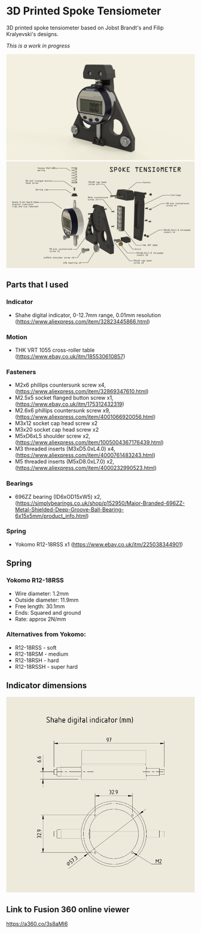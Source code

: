 # 3D Printed Spoke Tensiometer

3D printed spoke tensiometer based on Jobst Brandt's and Filip Kralyevski's designs.

*This is a work in progress*

![3D printed spoke tensiometer](./images/tensio_render_1.png)
![3D printed spoke tensiometer  annotated](./images/spoke-tensiometer-exploded.png)

## Parts that I used
### Indicator
- Shahe digital indicator, 0-12.7mm range, 0.01mm resolution (https://www.aliexpress.com/item/32823445866.html)
### Motion
- THK VRT 1055 cross-roller table (https://www.ebay.co.uk/itm/185530610857)
### Fasteners
- M2x6 phillips countersunk screw x4, (https://www.aliexpress.com/item/32869347610.html)
- M2.5x5 socket flanged button screw x1, (https://www.ebay.co.uk/itm/175312432319)
- M2.6x6 phillips countersunk screw x9, (https://www.aliexpress.com/item/4001066920056.html)
- M3x12 socket cap head screw x2
- M3x20 socket cap head screw x2
- M5xD6xL5 shoulder screw x2, (https://www.aliexpress.com/item/1005004367176439.html)
- M3 threaded inserts (M3xD5.0xL4.0) x4, (https://www.aliexpress.com/item/4000761483243.html)
- M5 threaded inserts (M5xD8.0xL7.0) x2, (https://www.aliexpress.com/item/4000232990523.html)
### Bearings
- 696ZZ bearing (ID6xOD15xW5) x2, (https://simplybearings.co.uk/shop/p152950/Major-Branded-696ZZ-Metal-Shielded-Deep-Groove-Ball-Bearing-6x15x5mm/product_info.html)
### Spring
- Yokomo R12-18RSS x1 (https://www.ebay.co.uk/itm/225038344901)

## Spring
### Yokomo R12-18RSS
- Wire diameter: 1.2mm
- Outside diameter: 11.9mm
- Free length: 30.1mm
- Ends: Squared and ground
- Rate: approx 2N/mm

### Alternatives from Yokomo:
- R12-18RSS - soft
- R12-18RSM - medium
- R12-18RSH - hard
- R12-18RSSH - super hard

## Indicator dimensions
![Indicator dimensions](./images/indicator_dims.png)

## Link to Fusion 360 online viewer
https://a360.co/3s8aMI6
